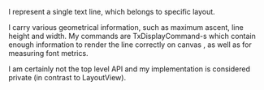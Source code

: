I represent a single text line, which belongs to specific layout.I carry various geometrical information, such as maximum ascent, line height and width.My commands are TxDisplayCommand-s which contain enough information to renderthe line correctly on canvas , as well as for measuring font metrics.I am certainly not the top level API and my implementation is considered private(in contrast to LayoutView).